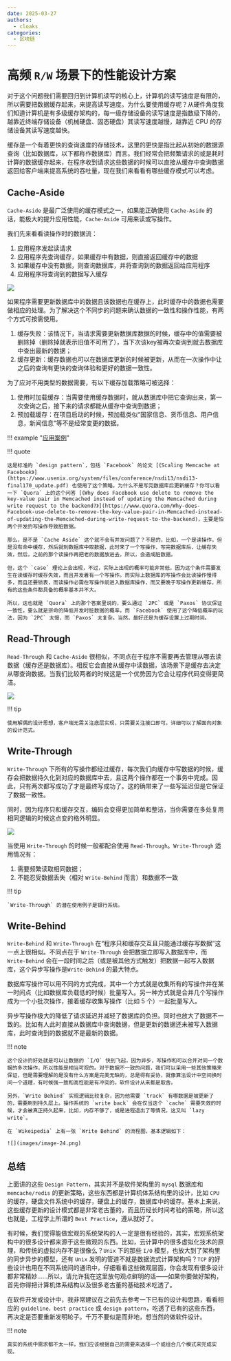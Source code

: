 ```yaml
---
date: 2025-03-27
authors:
  - cloaks
categories:
  - 区块链
---
```


# 高频 `R/W` 场景下的性能设计方案

对于这个问题我们需要回归到计算机读写的核心上，计算机的读写速度是有限的，所以需要把数据缓存起来，来提高读写速度。为什么要使用缓存呢？从硬件角度我们知道计算机是有多级缓存架构的，每一级存储设备的读写速度是指数级下降的，越靠近终端存储设备（机械硬盘、固态硬盘）其读写速度越慢，越靠近 CPU 的存储设备其读写速度越快。

缓存是一个有着更快的查询速度的存储技术，这里的更快是指比起从初始的数据源查询（比如数据库，以下都称作数据库）而言。我们经常会把频繁请求的或是耗时计算的数据缓存起来，在程序收到请求这些数据的时候可以直接从缓存中查询数据返回给客户端来提高系统的吞吐量，现在我们来看看有哪些缓存模式可以考虑。

<!-- more -->

## Cache-Aside

`Cache-Aside` 是最广泛使用的缓存模式之一，如果能正确使用 `Cache-Aside` 的话，能极大的提升应用性能，`Cache-Aside` 可用来读或写操作。

我们先来看看读操作时的数据流：

1. 应用程序发起读请求
2. 应用程序先查询缓存，如果缓存中有数据，则直接返回缓存中的数据
3. 如果缓存中没有数据，则查询数据库，并将查询到的数据返回给应用程序
4. 应用程序将查询到的数据写入缓存

![](images/image-21.png)

如果程序需要更新数据库中的数据且该数据也在缓存上，此时缓存中的数据也需要做相应的处理。为了解决这个不同步的问题来确认数据的一致性和操作性能，有两个方式可按需使用。

1. 缓存失败：该情况下，当请求需要更新数据库数据的时候，缓存中的值需要被删除掉（删除掉就表示旧值不可用了），当下次该key被再次查询到就去数据库中查出最新的数据；
2. 缓存更新：缓存数据也可以在数据库更新的时候被更新，从而在一次操作中让之后的查询有更快的查询体验和更好的数据一致性。

为了应对不用类型的数据需要，有以下缓存加载策略可被选择：

1. 使用时加载缓存：当需要使用缓存数据时，就从数据库中把它查询出来，第一次查询之后，接下来的请求都能从缓存中查询到数据；
2. 预加载缓存：在项目启动的时候，预加载类似“国家信息、货币信息、用户信息，新闻信息”等不是经常变更的数据。

!!! example "[应用案例](https://learn.microsoft.com/en-us/azure/architecture/patterns/cache-aside)"

!!! quote

    这是标准的 `design pattern`，包括 `Facebook` 的论文 [《Scaling Memcache at Facebook》](https://www.usenix.org/system/files/conference/nsdi13/nsdi13-final170_update.pdf) 也使用了这个策略。为什么不是写完数据库后更新缓存？你可以看一下 `Quora` 上的这个问答 [《Why does Facebook use delete to remove the key-value pair in Memcached instead of updating the Memcached during write request to the backend?》](https://www.quora.com/Why-does-Facebook-use-delete-to-remove-the-key-value-pair-in-Memcached-instead-of-updating-the-Memcached-during-write-request-to-the-backend)，主要是怕两个并发的写操作导致脏数据。

    那么，是不是 `Cache Aside` 这个就不会有并发问题了？不是的，比如，一个是读操作，但是没有命中缓存，然后就到数据库中取数据，此时来了一个写操作，写完数据库后，让缓存失效，然后，之前的那个读操作再把老的数据放进去，所以，会造成脏数据。

    但，这个 `case` 理论上会出现，不过，实际上出现的概率可能非常低，因为这个条件需要发生在读缓存时缓存失效，而且并发着有一个写操作。而实际上数据库的写操作会比读操作慢得多，而且还要锁表，而读操作必需在写操作前进入数据库操作，而又要晚于写操作更新缓存，所有的这些条件都具备的概率基本并不大。

    所以，这也就是 `Quora` 上的那个答案里说的，要么通过 `2PC` 或是 `Paxos` 协议保证一致性，要么就是拼命的降低并发时脏数据的概率，而 `Facebook` 使用了这个降低概率的玩法，因为 `2PC` 太慢，而 `Paxos` 太复杂。当然，最好还是为缓存设置上过期时间。

## Read-Through

`Read-Through` 和 `Cache-Aside` 很相似，不同点在于程序不需要再去管理从哪去读数据（缓存还是数据库）。相反它会直接从缓存中读数据，该场景下是缓存去决定从哪查询数据。当我们比较两者的时候这是一个优势因为它会让程序代码变得更简洁。

![](images/image-22.png)

!!! tip

    使用解偶的设计思想，客户端无需关注底层实现，只需要关注接口即可。详细可以了解面向对象的设计范式。

## Write-Through

`Write-Through` 下所有的写操作都经过缓存，每次我们向缓存中写数据的时候，缓存会把数据持久化到对应的数据库中去，且这两个操作都在一个事务中完成。因此，只有两次都写成功了才是最终写成功了。这的确带来了一些写延迟但是它保证了数据一致性。

同时，因为程序只和缓存交互，编码会变得更加简单和整洁，当你需要在多处复用相同逻辑的时候这点变的格外明显。

![](images/image-23.png)

当使用 `Write-Through` 的时候一般都配合使用 `Read-Through`。`Write-Through` 适用情况有：

1. 需要频繁读取相同数据；
2. 不能忍受数据丢失（相对 `Write-Behind` 而言）和数据不一致

!!! tip

    `Write-Through` 的潜在使用例子是银行系统。

## Write-Behind

`Write-Behind` 和 `Write-Through` 在“程序只和缓存交互且只能通过缓存写数据”这一点上很相似。不同点在于 `Write-Through` 会把数据立即写入数据库中，而 `Write-Behind` 会在一段时间之后（或是被其他方式触发）把数据一起写入数据库，这个异步写操作是`Write-Behind` 的最大特点。

数据库写操作可以用不同的方式完成，其中一个方式就是收集所有的写操作并在某一时间点（比如数据库负载低的时候）批量写入。另一种方式就是合并几个写操作成为一个小批次操作，接着缓存收集写操作（比如 5 个）一起批量写入。

异步写操作极大的降低了请求延迟并减轻了数据库的负担。同时也放大了数据不一致的。比如有人此时直接从数据库中查询数据，但是更新的数据还未被写入数据库，此时查询到的数据就不是最新的数据。

!!! note

    这个设计的好处就是可以让数据的 `I/O` 快到飞起，因为异步，写操作和可以合并对同一个数据的多次操作，所以性能是相当可观的。对于数据不一致的问题，我们可以采用一些其他策略来保证，但是需要理解的是没有什么方案是完美无缺的，总是得有妥协，就像算法设计中空间换时间一个道理，有时候强一致和高性能是有冲突的。软件设计从来都是取舍。

    另外，`Write Behind` 实现逻辑比较复杂，因为他需要 `track` 有哪数据是被更新了的，需要刷到持久层上。操作系统的 `write back` 会在仅当这个 `cache` 需要失效的时候，才会被真正持久起来，比如，内存不够了，或是进程退出了等情况，这又叫 `lazy write`。

    在 `Wikeipedia` 上有一张 `Write Behind` 的流程图，基本逻辑如下：

    ![](images/image-24.png)

## 总结

上面讲的这些 `Design Pattern`，其实并不是软件架构里的 `mysql` 数据库和 `memcache/redis` 的更新策略，这些东西都是计算机体系结构里的设计，比如 `CPU` 的缓存，硬盘文件系统中的缓存，硬盘上的缓存，数据库中的缓存。基本上来说，这些缓存更新的设计模式都是非常老古董的，而且历经长时间考验的策略，所以这也就是，工程学上所谓的 `Best Practice`，遵从就好了。

有时候，我们觉得能做宏观的系统架构的人一定是很有经验的，其实，宏观系统架构中的很多设计都来源于这些微观的东西。比如，云计算中的很多虚拟化技术的原理，和传统的虚拟内存不是很像么？`Unix` 下的那些 `I/O` 模型，也放大到了架构里的同步异步的模型，还有 `Unix` 发明的管道不就是数据流式计算架构吗？`TCP` 的好些设计也用在不同系统间的通讯中，仔细看看这些微观层面，你会发现有很多设计都非常精妙……所以，请允许我在这里放句观点鲜明的话——如果你要做好架构，首先你得把计算机体系结构以及很多老古董的基础技术吃透了。

在软件开发或设计中，我非常建议在之前先去参考一下已有的设计和思路，看看相应的 `guideline，best practice` 或 `design pattern`，吃透了已有的这些东西，再决定是否要重新发明轮子。千万不要似是而非地，想当然的做软件设计。

!!! note

    真实的系统中需求都不太一样，我们应该根据自己的需要来选择一个或组合几个模式来完成实现。